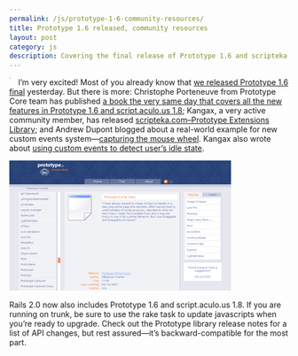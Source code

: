 ```yaml
---
permalink: /js/prototype-1-6-community-resources/
title: Prototype 1.6 released, community resources
layout: post
category: js
description: Covering the final release of Prototype 1.6 and scripteka.com, Prototype Extensions Library
---
```


<img src="http://www.pragprog.com/images/covers/75x90/cppsu.jpg?1188487361" alt="" style="float:left; margin:0 1em 1em 0; border:1px solid silver"> I’m very excited! Most of you already know that [we released Prototype 1.6 final][1] yesterday. But there is more: Christophe Porteneuve from Prototype Core team has published [a book the very same day that covers all the new features in Prototype 1.6 and script.aculo.us 1.8][2]; Kangax, a very active community member, has released [scripteka.com–Prototype Extensions Library][3]; and Andrew Dupont blogged about a real-world example for new custom events system—[capturing the mouse wheel][4]. Kangax also wrote about [using custom events to detect user’s idle state][5].

[![Screenshot of scripteka.com, Prototype extensions library site](/page_attachments/0000/0003/scripteka.png)][3]

Rails 2.0 now also includes Prototype 1.6 and script.aculo.us 1.8. If you are running on trunk, be sure to use the rake task to update javascripts when you’re ready to upgrade. Check out the Prototype library release notes for a list of API changes, but rest assured—it’s backward-compatible for the most part.


[1]: http://prototypejs.org/2007/11/7/prototype-1-6-0-script-aculo-us-1-8-0-and-the-bungee-book-now-available
[2]: http://www.pragprog.com/titles/cppsu
[3]: http://scripteka.com/
[4]: http://www.andrewdupont.net/2007/11/07/pseudo-custom-events-in-prototype-16/
[5]: http://thinkweb2.com/projects/prototype/2007/10/17/detect-idle-state-with-custom-events/